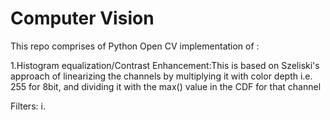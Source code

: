 # Computer Vision

This repo comprises of Python Open CV implementation of :

1.Histogram equalization/Contrast Enhancement:This is based on Szeliski's approach of linearizing the channels by multiplying
it with color depth i.e. 255 for 8bit, and dividing it with the max() value in the CDF for that channel
<Refer Szeliski>


  Filters:
    i.

